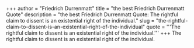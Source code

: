 +++
author = "Friedrich Durrenmatt"
title = "the best Friedrich Durrenmatt Quote"
description = "the best Friedrich Durrenmatt Quote: The rightful claim to dissent is an existential right of the individual."
slug = "the-rightful-claim-to-dissent-is-an-existential-right-of-the-individual"
quote = '''The rightful claim to dissent is an existential right of the individual.'''
+++
The rightful claim to dissent is an existential right of the individual.
